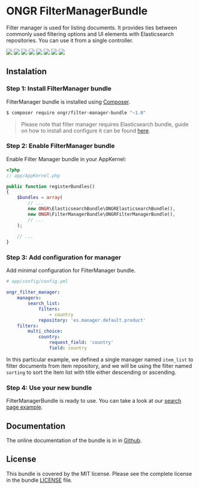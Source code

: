 # ONGR FilterManagerBundle

Filter manager is used for listing documents. It provides ties between commonly used filtering options and UI elements with Elasticsearch repositories.
You can use it from a single controller.

[![](https://travis-ci.org/ongr-io/FilterManagerBundle.svg?branch=master)](https://travis-ci.org/ongr-io/FilterManagerBundle)
[![](https://scrutinizer-ci.com/g/ongr-io/FilterManagerBundle/badges/quality-score.png?b=master)](https://scrutinizer-ci.com/g/ongr-io/FilterManagerBundle/?branch=master)
[![](https://scrutinizer-ci.com/g/ongr-io/FilterManagerBundle/badges/coverage.png?b=master)](https://scrutinizer-ci.com/g/ongr-io/FilterManagerBundle/?branch=master)
[![](https://insight.sensiolabs.com/projects/44c0f05e-a9a8-41ab-9acf-1225cef2887c/mini.png)](https://insight.sensiolabs.com/projects/44c0f05e-a9a8-41ab-9acf-1225cef2887c)
[![](https://poser.pugx.org/ongr/filter-manager-bundle/downloads)](https://packagist.org/packages/ongr/filter-manager-bundle)
[![](https://poser.pugx.org/ongr/filter-manager-bundle/v/stable)](https://packagist.org/packages/ongr/filter-manager-bundle)
[![](https://poser.pugx.org/ongr/filter-manager-bundle/v/unstable)](https://packagist.org/packages/ongr/filter-manager-bundle)
[![](https://poser.pugx.org/ongr/filter-manager-bundle/license)](https://packagist.org/packages/ongr/filter-manager-bundle)

## Instalation

### Step 1: Install FilterManager bundle

FilterManager bundle is installed using [Composer](https://getcomposer.org).

```bash
$ composer require ongr/filter-manager-bundle "~1.0"
```

> Please note that filter manager requires Elasticsearch bundle, guide on how to install and configure it can be found [here](https://github.com/ongr-io/ElasticsearchBundle/blob/master/Resources/doc/setup.md).

### Step 2: Enable FilterManager bundle

Enable Filter Manager bundle in your AppKernel:

```php
<?php
// app/AppKernel.php

public function registerBundles()
{
    $bundles = array(
        // ...
        new ONGR\ElasticsearchBundle\ONGRElasticsearchBundle(),
        new ONGR\FilterManagerBundle\ONGRFilterManagerBundle(),
        // ...
    );
    
    // ...
}
```

### Step 3: Add configuration for manager

Add minimal configuration for FilterManager bundle.

```yaml
# app/config/config.yml

ongr_filter_manager:
    managers:
        search_list:
            filters:
                - country
            repository: 'es.manager.default.product'
    filters:
        multi_choice:
            country:
                request_field: 'country'
                field: country
```

In this particular example, we defined a single manager named `item_list` to filter documents from item repository, and we will be using the filter named `sorting` to sort the item list with title either descending or ascending.

### Step 4: Use your new bundle

FilterManagerBundle is ready to use. You can take a look at our [search page example](examples/search_example.md).


## Documentation

The online documentation of the bundle is in in [Github](Resources/docs/index.md).

## License

This bundle is covered by the MIT license. Please see the complete license in the bundle [LICENSE](LICENSE) file.
